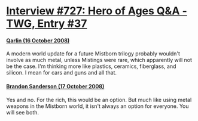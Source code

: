 # [Interview #727: Hero of Ages Q&A - TWG, Entry #37](https://www.theoryland.com/intvmain.php?i=727#37)

#### [Qarlin (16 October 2008)](http://twg.17thshard.com/index.php?topic=6655.msg129169#msg129169)

A modern world update for a future Mistborn trilogy probably wouldn't involve as much metal, unless Mistings were rare, which apparently will not be the case. I'm thinking more like plastics, ceramics, fiberglass, and silicon. I mean for cars and guns and all that.

#### [Brandon Sanderson (17 October 2008)](http://twg.17thshard.com/index.php?topic=6655.msg129237#msg129237)

Yes and no. For the rich, this would be an option. But much like using metal weapons in the Mistborn world, it isn't always an option for everyone. You will see both.

